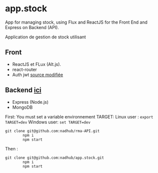 # app.stock

App  for managing  stock, using Flux and ReactJS for the Front End and Express on Backend (API). 

Application de gestion de stock utilisant

## Front
* ReactJS et FLux (Alt.js). 
* react-router
* Auth jwt [source modifiée](https://goo.gl/C6hK4b)
    
## Backend   [ici](https://goo.gl/WqKDSV)
* Express (Node.js)
* MongoDB

First:  You must set a variable environnement TARGET: 
Linux user : ``` export TARGET=dev ```
Windows user: ``` set TARGET=dev ```

 ```
 git clone git@github.com:nadhub/rma-API.git 
         npm i
         npm start 
```
           
Then :  
 ```
 git clone git@github.com:nadhub/app.stock.git
         npm i
         npm start   
```

